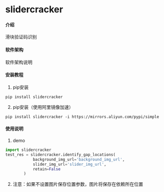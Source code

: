 # slidercracker

#### 介绍
滑块验证码识别

#### 软件架构
软件架构说明


#### 安装教程

1.  pip安装
```shell script
pip install slidercracker
```
2.  pip安装（使用阿里镜像加速）
```shell script
pip install slidercracker -i https://mirrors.aliyun.com/pypi/simple
```

#### 使用说明

1.  demo
```python
import slidercracker
test_res = slidercracker.identify_gap_locations(
            background_img_url='background_img_url',
            slider_img_url='slider_img_url',
            retain=False
        )
```

2.  注意：如果不设置图片保存位置参数，图片将保存在依赖所在位置
